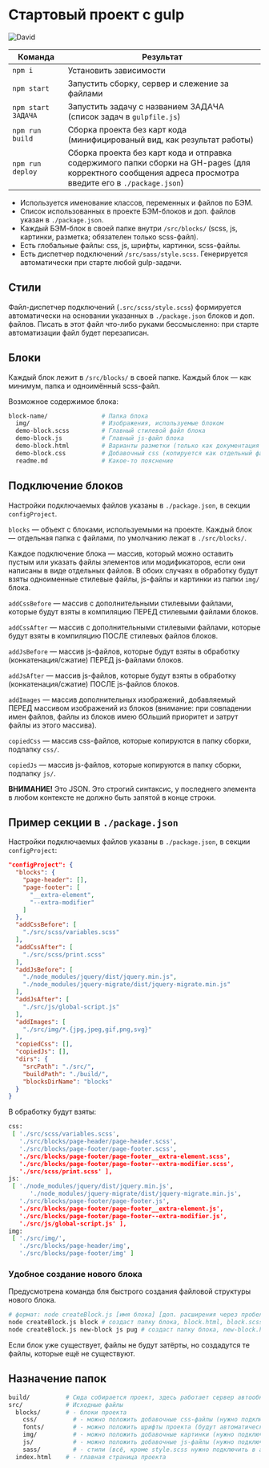 # Стартовый проект с gulp


![David](https://img.shields.io/david/dev/alekseyburn/ab-start-project?style=flat-square)

<table>
  <thead>
    <tr>
      <th>Команда</th>
      <th>Результат</th>
    </tr>
  </thead>
  <tbody>
    <tr>
      <td width="22%"><code>npm i</code></td>
      <td>Установить зависимости</td>
    </tr>
    <tr>
      <td><code>npm start</code></td>
      <td>Запустить сборку, сервер и слежение за файлами</td>
    </tr>
    <tr>
      <td><code>npm start ЗАДАЧА</code></td>
      <td>Запустить задачу с названием ЗАДАЧА (список задач в <code>gulpfile.js</code>)</td>
    </tr>
    <tr>
      <td><code>npm run build</code></td>
      <td>Сборка проекта без карт кода (минифицированый вид, как результат работы)</td>
    </tr>
    <tr>
      <td><code>npm run deploy</code></td>
      <td>Сборка проекта без карт кода и отправка содержимого папки сборки на GH-pages (для корректного сообщения адреса просмотра введите его в <code>./package.json</code>)</td>
    </tr>
  </tbody>
</table>

- Используется именование классов, переменных и файлов по БЭМ.
- Список использованных в проекте БЭМ-блоков и доп. файлов указан в `./package.json`.
- Каждый БЭМ-блок в своей папке внутри `/src/blocks/` (scss, js, картинки, разметка; обязателен только scss-файл).
- Есть глобальные файлы: css, js, шрифты, картинки, scss-файлы.
- Есть диспетчер подключений `/src/sass/style.scss`. Генерируется автоматически при старте любой gulp-задачи.


## Стили

Файл-диспетчер подключений (`.src/scss/style.scss`) формируется автоматически на основании указанных в `./package.json` блоков и доп. файлов. Писать в этот файл что-либо руками бессмысленно: при старте автоматизации файл будет перезаписан.

## Блоки

Каждый блок лежит в `/src/blocks/` в своей папке. Каждый блок — как минимум, папка и одноимённый scss-файл.

Возможное содержимое блока:

```bash
block-name/               # Папка блока
  img/                    # Изображения, используемые блоком
  demo-block.scss         # Главный стилевой файл блока
  demo-block.js           # Главный js-файл блока
  demo-block.html         # Варианты разметки (только как документация блока или как вставляемый фрагмент)
  demo-block.css          # Добавочный css (копируется как отдельный файл в `build/css`)
  readme.md               # Какое-то пояснение
```


## Подключение блоков

Настройки подключаемых файлов указаны в `./package.json`, в секции `configProject`.

`blocks` — объект с блоками, используемыми на проекте. Каждый блок — отдельная папка с файлами, по умолчанию лежат в `./src/blocks/`.

Каждое подключение блока — массив, который можно оставить пустым или указать файлы элементов или модификаторов, если они написаны в виде отдельных файлов. В обоих случаях в обработку будут взяты одноименные стилевые файлы, js-файлы и картинки из папки `img/` блока.

`addCssBefore` — массив с дополнительными стилевыми файлами, которые будут взяты в компиляцию ПЕРЕД стилевыми файлами блоков.

`addCssAfter` — массив с дополнительными стилевыми файлами, которые будут взяты в компиляцию ПОСЛЕ стилевых файлов блоков.

`addJsBefore` — массив js-файлов, которые будут взяты в обработку (конкатенация/сжатие) ПЕРЕД js-файлами блоков.

`addJsAfter` — массив js-файлов, которые будут взяты в обработку (конкатенация/сжатие) ПОСЛЕ js-файлов блоков.

`addImages` — массив дополнительных изображений, добавляемый ПЕРЕД массивом изображений из блоков (внимание: при совпадении имен файлов, файлы из блоков имею бОльший приоритет и затрут файлы из этого массива).

`copiedCss` — массив css-файлов, которые копируются в папку сборки, подпапку `css/`.

`copiedJs` — массив js-файлов, которые копируются в папку сборки, подпапку `js/`.

**ВНИМАНИЕ!** Это JSON. Это строгий синтаксис, у последнего элемента в любом контексте не должно быть запятой в конце строки.


## Пример секции в `./package.json`

Настройки подключаемых файлов указаны в `./package.json`, в секции `configProject`:

```json
"configProject": {
  "blocks": {
    "page-header": [],
    "page-footer": [
      "__extra-element",
      "--extra-modifier"
    ]
  },
  "addCssBefore": [
    "./src/scss/variables.scss"
  ],
  "addCssAfter": [
    "./src/scss/print.scss"
  ],
  "addJsBefore": [
    "./node_modules/jquery/dist/jquery.min.js",
    "./node_modules/jquery-migrate/dist/jquery-migrate.min.js"
  ],
  "addJsAfter": [
    "./src/js/global-script.js"
  ],
  "addImages": [
    "./src/img/*.{jpg,jpeg,gif,png,svg}"
  ],
  "copiedCss": [],
  "copiedJs": [],
  "dirs": {
    "srcPath": "./src/",
    "buildPath": "./build/",
    "blocksDirName": "blocks"
  }
}
```
В обработку будут взяты:

```bash
css:
 [ './src/scss/variables.scss',
   './src/blocks/page-header/page-header.scss',
   './src/blocks/page-footer/page-footer.scss',
   './src/blocks/page-footer/page-footer__extra-element.scss',
   './src/blocks/page-footer/page-footer--extra-modifier.scss',
   './src/scss/print.scss' ],
js:
 [ './node_modules/jquery/dist/jquery.min.js',
      './node_modules/jquery-migrate/dist/jquery-migrate.min.js',
   './src/blocks/page-footer/page-footer.js',
   './src/blocks/page-footer/page-footer__extra-element.js',
   './src/blocks/page-footer/page-footer--extra-modifier.js',
   './src/js/global-script.js' ],
img:
 [ './src/img/',
   './src/blocks/page-header/img',
   './src/blocks/page-footer/img' ]
```


### Удобное создание нового блока

Предусмотрена команда бля быстрого создания файловой структуры нового блока.

```bash
# формат: node createBlock.js [имя блока] [доп. расширения через пробел]
node createBlock.js block # создаст папку блока, block.html, block.scss и подпапку img/ для этого блока
node createBlock.js new-block js pug # создаст папку блока, new-block.html, new-block.scss, new-block.js, new-block.pug и подпапку img/ для этого блока
```

Если блок уже существует, файлы не будут затёрты, но создадутся те файлы, которые ещё не существуют.


## Назначение папок

```bash
build/          # Сюда собирается проект, здесь работает сервер автообновлений.
src/            # Исходные файлы
  blocks/       # - блоки проекта
    css/          # - можно положить добавочные css-файлы (нужно подключить в copiedCss, иначе игнорируются)
    fonts/        # - можно положить шрифты проекта (будут автоматически скопированы в папку сборки)
    img/          # - можно положить добавочные картинки (нужно подключить в addImages, иначе игнорируются)
    js/           # - можно положить добавочные js-файлы (нужно подключить в addJsBefore или addJsAfter, иначе игнорируются)
    sass/         # - стили (всё, кроме style.scss нужно подключить в addCssBefore или addCssAfter, иначе оно будет проигнорировано)
  index.html    # - главная страница проекта
```
